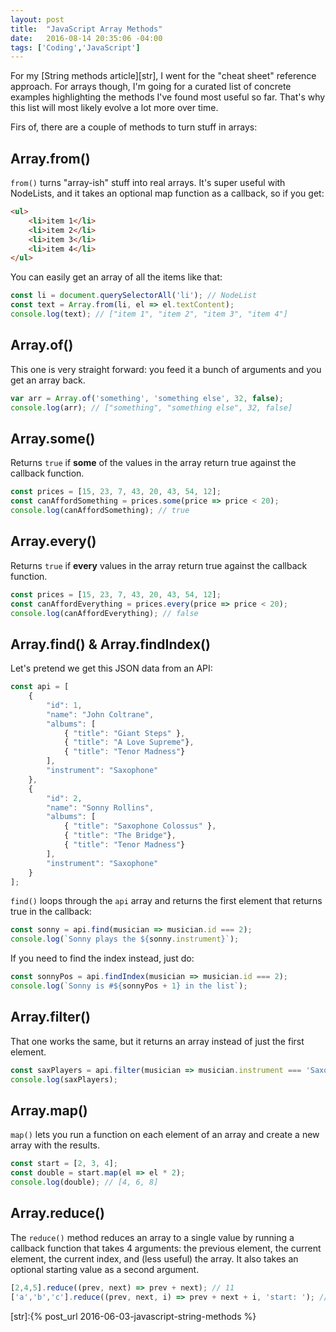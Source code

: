 ```yaml
---
layout: post
title:  "JavaScript Array Methods"
date:   2016-08-14 20:35:06 -04:00
tags: ['Coding','JavaScript']
---
```


For my [String methods article][str], I went for the "cheat sheet" reference approach. For arrays though, I'm going for a curated list of concrete examples highlighting the methods I've found most useful so far. That's why this list will most likely evolve a lot more over time.

Firs of, there are a couple of methods to turn stuff in arrays:

## Array.from()

`from()` turns "array-ish" stuff into real arrays. It's super useful with NodeLists, and it takes an optional map function as a callback, so if you get:

```html
<ul>
    <li>item 1</li>
    <li>item 2</li>
    <li>item 3</li>
    <li>item 4</li>
</ul>
```

You can easily get an array of all the items like that:

```js
const li = document.querySelectorAll('li'); // NodeList
const text = Array.from(li, el => el.textContent);
console.log(text); // ["item 1", "item 2", "item 3", "item 4"]
```

## Array.of()

This one is very straight forward: you feed it a bunch of arguments and you get an array back.

```js
var arr = Array.of('something', 'something else', 32, false);
console.log(arr); // ["something", "something else", 32, false]
```

## Array.some()

Returns `true` if **some** of the values in the array return true against the callback function.

```js
const prices = [15, 23, 7, 43, 20, 43, 54, 12];
const canAffordSomething = prices.some(price => price < 20);
console.log(canAffordSomething); // true
```

## Array.every()

Returns `true` if **every** values in the array return true against the callback function.

```js
const prices = [15, 23, 7, 43, 20, 43, 54, 12];
const canAffordEverything = prices.every(price => price < 20);
console.log(canAffordEverything); // false
```

## Array.find() & Array.findIndex()

Let's pretend we get this JSON data from an API:

```js
const api = [
    {
        "id": 1,
        "name": "John Coltrane",
        "albums": [
            { "title": "Giant Steps" },
            { "title": "A Love Supreme"},
            { "title": "Tenor Madness"}
        ],
        "instrument": "Saxophone"
    },
    {
        "id": 2,
        "name": "Sonny Rollins",
        "albums": [
            { "title": "Saxophone Colossus" },
            { "title": "The Bridge"},
            { "title": "Tenor Madness"}
        ],
        "instrument": "Saxophone"
    }
];
```

`find()` loops through the `api` array and returns the first element that returns true in the callback:

```js
const sonny = api.find(musician => musician.id === 2);
console.log(`Sonny plays the ${sonny.instrument}`);
```

If you need to find the index instead, just do:

```js
const sonnyPos = api.findIndex(musician => musician.id === 2);
console.log(`Sonny is #${sonnyPos + 1} in the list`);
```

## Array.filter()

That one works the same, but it returns an array instead of just the first element.

```js
const saxPlayers = api.filter(musician => musician.instrument === 'Saxophone');
console.log(saxPlayers);
```

## Array.map()

`map()` lets you run a function on each element of an array and create a new array with the results.

```js
const start = [2, 3, 4];
const double = start.map(el => el * 2);
console.log(double); // [4, 6, 8]
```

## Array.reduce()

The `reduce()` method reduces an array to a single value by running a callback function that takes 4 arguments: the previous element, the current element, the current index, and (less useful) the array. It also takes an optional starting value as a second argument.

```js
[2,4,5].reduce((prev, next) => prev + next); // 11
['a','b','c'].reduce((prev, next, i) => prev + next + i, 'start: '); // 'start: a0b1c2'
```

[str]:{% post_url 2016-06-03-javascript-string-methods %}
